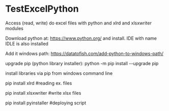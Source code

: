 # TestExcelPython
Access (read, write) do excel files with python and xlrd and xlsxwriter modules


Download python at: https://www.python.org/ and install.
IDE with name IDLE is also installed

Add it windows path: https://datatofish.com/add-python-to-windows-path/

upgrade pip (python library installer): python -m pip install --upgrade pip

install libraries via pip from windows command line

 pip install xlrd         #reading ex. files
 
 pip install xlsxwriter   #write xlsx files
 
 pip install pyinstaller  #deploying script
 
 
 

